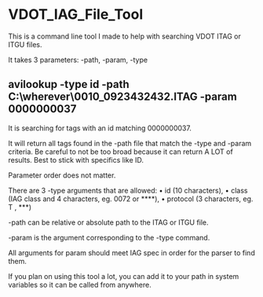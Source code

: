 # VDOT_IAG_File_Tool

This is a command line tool I made to help with searching VDOT ITAG or ITGU files.

It takes 3 parameters: -path, -param, -type

## avilookup -type id -path C:\wherever\0010_0923432432.ITAG -param 0000000037

It is searching for tags with an id matching 0000000037.

It will return all tags found in the -path file that match the -type and -param criteria. Be careful to not be too broad because it can return A LOT of results. Best to stick with specifics like ID.

Parameter order does not matter.

There are 3 -type arguments that are allowed: 
•	id (10 characters),
•	class (IAG class and 4 characters, eg. 0072 or ****), 
•	protocol (3 characters, eg. T  , ***)

-path can be relative or absolute path to the ITAG or ITGU file.

-param is the argument corresponding to the -type command.

All arguments for param should meet IAG spec in order for the parser to find them.

If you plan on using this tool a lot, you can add it to your path in system variables so it can be called from anywhere.

